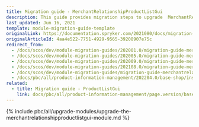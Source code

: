 ```yaml
---
title: Migration guide - MerchantRelationshipProductListGui
description: This guide provides migration steps to upgrade  MerchantRelationshipProductListGui to the newer major version.
last_updated: Jun 16, 2021
template: module-migration-guide-template
originalLink: https://documentation.spryker.com/2021080/docs/migration-guide-merchantrelationshipproductlistgui
originalArticleId: 4aa4e522-7751-4929-9565-39208907e75c
redirect_from:
  - /docs/scos/dev/module-migration-guides/202001.0/migration-guide-merchantrelationshipproductlistgui.html
  - /docs/scos/dev/module-migration-guides/202005.0/migration-guide-merchantrelationshipproductlistgui.html
  - /docs/scos/dev/module-migration-guides/202009.0/migration-guide-merchantrelationshipproductlistgui.html
  - /docs/scos/dev/module-migration-guides/202108.0/migration-guide-merchantrelationshipproductlistgui.html
  - /docs/scos/dev/module-migration-guides/migration-guide-merchantrelationshipproductlistgui.html
  - /docs/pbc/all/product-information-management/202204.0/base-shop/install-and-upgrade/upgrade-modules/upgrade-the-merchantrelationshipproductlistgui-module.html
related:
  - title: Migration guide - ProductListGui
    link: docs/pbc/all/product-information-management/page.version/base-shop/install-and-upgrade/upgrade-modules/upgrade-the-productlistgui-module.html
---
```


{% include pbc/all/upgrade-modules/upgrade-the-merchantrelationshipproductlistgui-module.md %} <!-- To edit, see /_includes/pbc/all/upgrade-modules/upgrade-the-merchantrelationshipproductlistgui-module.md -->
